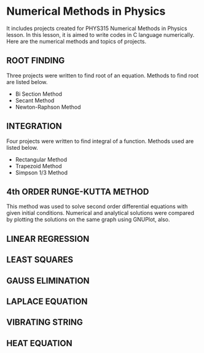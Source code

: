 # Numerical Methods in Physics
It includes projects created for PHYS315 Numerical Methods in Physics lesson. In this lesson, it is aimed to write codes in C language numerically. Here are the numerical methods and topics of projects.

ROOT FINDING
--
Three projects were written to find root of an equation. Methods to find root are listed below.
- Bi Section Method
- Secant Method
- Newton-Raphson Method

 
 INTEGRATION
 --
 Four projects were written to find integral of a function. Methods used are listed below.
 - Rectangular Method
 - Trapezoid Method
 - Simpson 1/3 Method
 
 
4th ORDER RUNGE-KUTTA METHOD
--
This method was used to solve second order differential equations with given initial conditions. Numerical and analytical solutions were compared by plotting the solutions on the same graph using GNUPlot, also.


LINEAR REGRESSION
--


LEAST SQUARES
--


GAUSS ELIMINATION
--


LAPLACE EQUATION
--


VIBRATING STRING
--


HEAT EQUATION
--

